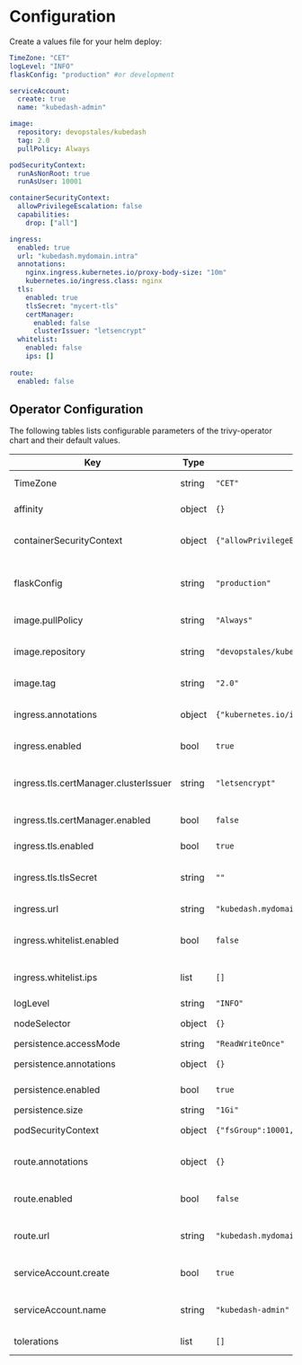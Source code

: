 # Configuration

Create a values file for your helm deploy:

```yaml
TimeZone: "CET"
logLevel: "INFO"
flaskConfig: "production" #or development

serviceAccount:
  create: true
  name: "kubedash-admin"

image:
  repository: devopstales/kubedash
  tag: 2.0
  pullPolicy: Always

podSecurityContext:
  runAsNonRoot: true
  runAsUser: 10001

containerSecurityContext:
  allowPrivilegeEscalation: false
  capabilities:
    drop: ["all"]

ingress:
  enabled: true
  url: "kubedash.mydomain.intra"
  annotations:
    nginx.ingress.kubernetes.io/proxy-body-size: "10m"
    kubernetes.io/ingress.class: nginx
  tls:
    enabled: true
    tlsSecret: "mycert-tls"
    certManager:
      enabled: false
      clusterIssuer: "letsencrypt"
  whitelist:
    enabled: false
    ips: []
  
route:
  enabled: false

```

## Operator Configuration

The following tables lists configurable parameters of the trivy-operator chart and their default values.

| Key | Type | Default | Description |
|-----|------|---------|-------------|
| TimeZone | string | `"CET"` | Time Zone in container |
| affinity | object | `{}` | Set the affinity for the pod. |
| containerSecurityContext | object | `{"allowPrivilegeEscalation":false,"capabilities":{"drop":["all"]}}` | list of the container's SecurityContexts |
| flaskConfig | string | `"production"` | flask environment: production or development |
| image.pullPolicy | string | `"Always"` | The docker image pull policy |
| image.repository | string | `"devopstales/kubedash"` | The docker image repository to use |
| image.tag | string | `"2.0"` | The docker image tag to use |
| ingress.annotations | object | `{"kubernetes.io/ingress.class":"nginx","nginx.ingress.kubernetes.io/proxy-body-size":"10m"}` | Extra annotation to the Ingress object |
| ingress.enabled | bool | `true` | Enable Ingress object creation |
| ingress.tls.certManager.clusterIssuer | string | `"letsencrypt"` | Name of the certManager cluster issuer to use |
| ingress.tls.certManager.enabled | bool | `false` | Enable certManager |
| ingress.tls.enabled | bool | `true` | Enable tls on Ingress object |
| ingress.tls.tlsSecret | string | `""` | Name of the secret storing tls cert |
| ingress.url | string | `"kubedash.mydomain.intra"` | URL of the Ingress object |
| ingress.whitelist.enabled | bool | `false` | Enable ip blocking on ingress |
| ingress.whitelist.ips | list | `[]` | List of ips to allow communication |
| logLevel | string | `"INFO"` | Log level |
| nodeSelector | object | `{}` | Set nodeSelector for the pod |
| persistence.accessMode | string | `"ReadWriteOnce"` | Volumes mode |
| persistence.annotations | object | `{}` | Volumes annotations |
| persistence.enabled | bool | `true` | Volumes for the pod |
| persistence.size | string | `"1Gi"` | Volumes size |
| podSecurityContext | object | `{"fsGroup":10001,"fsGroupChangePolicy":"OnRootMismatch","runAsNonRoot":true,"runAsUser":10001}` | list of the pos's SecurityContexts |
| route.annotations | object | `{}` | Extra annotation to the OpenShift Route object |
| route.enabled | bool | `false` | Enable OpenShift Route object creation |
| route.url | string | `"kubedash.mydomain.intra"` | URL of the OpenShift Route object |
| serviceAccount.create | bool | `true` | Enable automatic serviceAccount creation |
| serviceAccount.name | string | `"kubedash-admin"` | Configure the name of the serviceAccount |
| tolerations | list | `[]` | Set tolerations for the pod |
